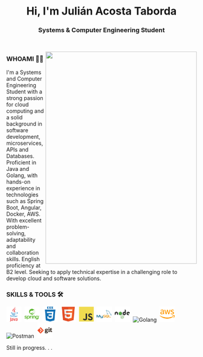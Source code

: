 <h1 align="center">Hi, I'm Julián Acosta Taborda</h1>
<h3 align="center">Systems & Computer Engineering Student</h3>

<br>

<p><img align="right" src="https://media1.tenor.com/m/PBcGjKppnacAAAAd/pixel-art.gif" width="400" height="560" alt="" /></p>
<h3>WHOAMI 👨‍💻</h3>
<p>
  I'm a Systems and Computer Engineering Student with a strong passion for cloud computing and a solid background in
  software development, microservices, APIs and Databases. Proficient in Java and Golang, with hands-on
  experience in technologies such as Spring Boot, Angular, Docker, AWS. With excellent problem-solving,
  adaptability and collaboration skills. English proficiency at B2 level. Seeking to apply technical expertise in a
  challenging role to develop cloud and software solutions.  
</p>

<h3>SKILLS & TOOLS 🛠️</h3>
<!--  TODO: PONERLOS EN UNA TABLA CON TODOS LOS DEMAS -->
<!-- inspiracion: https://github.com/itsZed0/itsZed0/blob/main/README.md?plain=1 -->
<!-- ICONOS: https://devicon.dev/ -->
<p>
<img src="https://github.com/devicons/devicon/blob/master/icons/java/java-original-wordmark.svg" title="Java" alt="Java" width="40" height="40"/>&nbsp;
<img src="https://github.com/devicons/devicon/blob/master/icons/spring/spring-original-wordmark.svg" title="Spring" alt="Spring" width="40" height="40"/>&nbsp;
<img src="https://github.com/devicons/devicon/blob/master/icons/css3/css3-plain-wordmark.svg"  title="CSS3" alt="CSS" width="40" height="40"/>&nbsp;
<img src="https://github.com/devicons/devicon/blob/master/icons/html5/html5-original.svg" title="HTML5" alt="HTML" width="40" height="40"/>&nbsp;
<img src="https://github.com/devicons/devicon/blob/master/icons/javascript/javascript-original.svg" title="JavaScript" alt="JavaScript" width="40" height="40"/>&nbsp;
<img src="https://github.com/devicons/devicon/blob/master/icons/mysql/mysql-original-wordmark.svg" title="MySQL"  alt="MySQL" width="40" height="40"/>&nbsp;
<img src="https://github.com/devicons/devicon/blob/master/icons/nodejs/nodejs-original-wordmark.svg" title="NodeJS" alt="NodeJS" width="40" height="40"/>&nbsp;
<img src="https://cdn.jsdelivr.net/gh/devicons/devicon@latest/icons/go/go-original.svg" title="Golang" alt="Golang" width="40" height="40"/>&nbsp;
<img src="https://github.com/devicons/devicon/blob/master/icons/amazonwebservices/amazonwebservices-plain-wordmark.svg" title="AWS" alt="AWS" width="40" height="40"/>&nbsp;
<img src="https://www.vectorlogo.zone/logos/getpostman/getpostman-icon.svg" title="Postman"  alt="Postman" width="40" height="40"/>&nbsp;
<img src="https://github.com/devicons/devicon/blob/master/icons/git/git-original-wordmark.svg" title="Git" **alt="Git" width="40" height="40"/>&nbsp;
</p>


<p>
  Still in progress. . .
</p>
